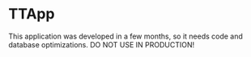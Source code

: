 # TTApp

This application was developed in a few months, so it needs code and database optimizations. DO NOT USE IN PRODUCTION!


